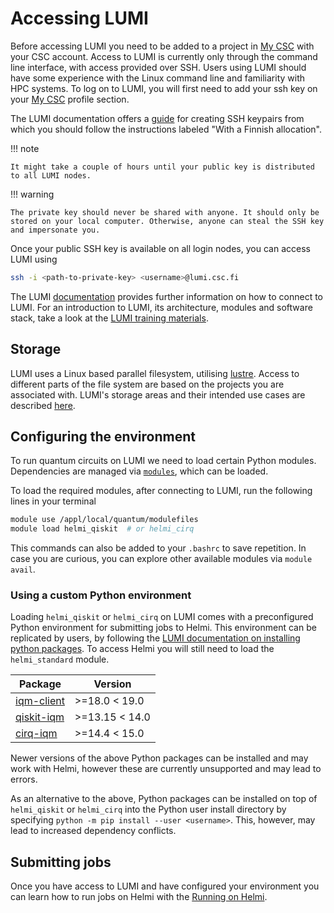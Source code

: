 # Accessing LUMI

Before accessing LUMI you need to be added to a project in [My CSC](https://my.csc.fi/) with your CSC account. Access to LUMI is currently only through the command line interface, with access provided over SSH. Users using LUMI should have some experience with the Linux command line and familiarity with HPC systems. To log on to LUMI, you will first need to add your ssh key on your [My CSC](https://my.csc.fi/) profile section.

The LUMI documentation offers a [guide](https://docs.lumi-supercomputer.eu/firststeps/SSH-keys/) for creating SSH keypairs from which you should follow the instructions labeled "With a Finnish allocation".

!!! note

    It might take a couple of hours until your public key is distributed to all LUMI nodes.

!!! warning

    The private key should never be shared with anyone. It should only be stored on your local computer. Otherwise, anyone can steal the SSH key and impersonate you.

Once your public SSH key is available on all login nodes, you can access LUMI using

``` bash
ssh -i <path-to-private-key> <username>@lumi.csc.fi
```

The LUMI [documentation](https://docs.lumi-supercomputer.eu/firststeps/loggingin/) provides further information on how to connect to LUMI. For an introduction to LUMI, its architecture, modules and software stack, take a look at the [LUMI training materials](https://lumi-supercomputer.github.io/LUMI-training-materials/1day-20230921/#downloads).

## Storage

LUMI uses a Linux based parallel filesystem, utilising [lustre](https://www.lustre.org/). Access to different parts of the file system are based on the projects you are associated with. LUMI's storage areas and their intended use cases are described [here](https://docs.lumi-supercomputer.eu/storage/).

## Configuring the environment

To run quantum circuits on LUMI we need to load certain Python modules. Dependencies are managed via [`modules`](https://curc.readthedocs.io/en/latest/compute/modules.html), which can be loaded.

To load the required modules, after connecting to LUMI, run the following lines in your terminal

```bash
module use /appl/local/quantum/modulefiles
module load helmi_qiskit  # or helmi_cirq
```

This commands can also be added to your `.bashrc` to save repetition. In case you are curious, you can explore other available modules via `module avail`.

### Using a custom Python environment

Loading `helmi_qiskit` or `helmi_cirq` on LUMI comes with a preconfigured Python environment for submitting jobs to Helmi. This environment can be replicated by users, by following the [LUMI documentation on installing python packages](https://docs.lumi-supercomputer.eu/software/installing/python/#installing-python-packages). To access Helmi you will still need to load the `helmi_standard` module.

<center>

| Package                                             | Version        |
| --------------------------------------------------- | -------------- |
| [iqm-client ](https://pypi.org/project/iqm-client/) | >=18.0 < 19.0  |
| [qiskit-iqm](https://pypi.org/project/qiskit-iqm/)  | >=13.15 < 14.0 |
| [cirq-iqm](https://pypi.org/project/qiskit-iqm/)    | >=14.4 < 15.0  |

</center>

Newer versions of the above Python packages can be installed and may work with Helmi, however these are currently unsupported and may lead to errors.

As an alternative to the above, Python packages can be installed on top of `helmi_qiskit` or `helmi_cirq` into the Python user install directory by specifying `python -m pip install --user <username>`. This, however, may lead to increased dependency conflicts.

<!-- Once LUMI uses a conda based tykky env we can recommend to users to create a virtual env with the --system-site-packages flag -->

## Submitting jobs

Once you have access to LUMI and have configured your environment you can learn how to run jobs on Helmi with the [Running on Helmi](running.md).
